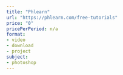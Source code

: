 ```yaml
---
title: "Phlearn"
url: "https://phlearn.com/free-tutorials"
price: "0"
pricePerPeriod: n/a
format: 
- video
- download
- project
subject: 
- photoshop
---
```

